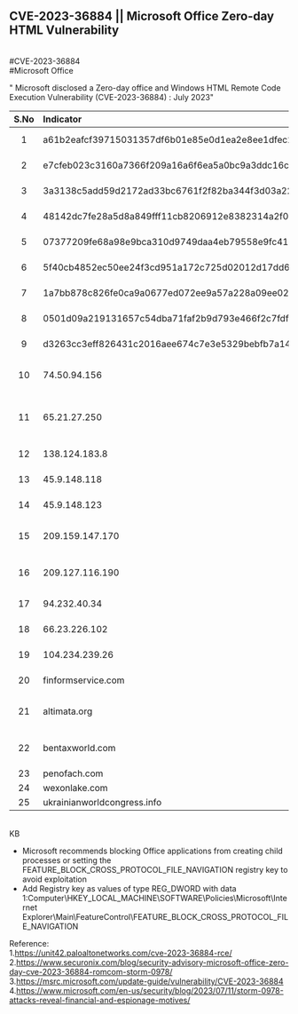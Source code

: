 ## CVE-2023-36884 || Microsoft Office Zero-day HTML Vulnerability

<br>#CVE-2023-36884
<br>#Microsoft Office

" Microsoft disclosed a Zero-day office and Windows HTML Remote Code Execution Vulnerability (CVE-2023-36884) : July 2023"

| S.No | Indicator            | Type   | Comment |
|:-----:|:----------------|:---------|:--------------------|
|1 | a61b2eafcf39715031357df6b01e85e0d1ea2e8ee1dfec241b114e18f7a1163f   | SHA-256 |--|
|2 | e7cfeb023c3160a7366f209a16a6f6ea5a0bc9a3ddc16c6cba758114dfe6b539   | SHA-256 |--|
|3 | 3a3138c5add59d2172ad33bc6761f2f82ba344f3d03a2269c623f22c1a35df97   | SHA-256 |--|
|4 | 48142dc7fe28a5d8a849fff11cb8206912e8382314a2f05e72abad0978b27e90   | SHA-256 |--|
|5 | 07377209fe68a98e9bca310d9749daa4eb79558e9fc419cf0b02a9e37679038d   | SHA-256 |--|
|6 | 5f40cb4852ec50ee24f3cd951a172c725d02012d17dd645b6ce22d324aa140ad   | SHA-256 |--|
|7 | 1a7bb878c826fe0ca9a0677ed072ee9a57a228a09ee02b3c5bd00f54f354930f   | SHA-256 |--|
|8 | 0501d09a219131657c54dba71faf2b9d793e466f2c7fdf6b0b3c50ec5b866b2a   | SHA-256 |--|
|9 | d3263cc3eff826431c2016aee674c7e3e5329bebfb7a145907de39a279859f4a   | SHA-256 |--|
|10 | 74.50.94.156   | IP Address |Accessed Share on port 3389|
|11 | 65.21.27.250   | IP Address |SH communication, HTTP communication|
|12 | 138.124.183.8   | IP Address |RomCom RAT connection IP|
|13 | 45.9.148.118   | IP Address |RomCom RAT connection IP|
|14 | 45.9.148.123   | IP Address |RomCom RAT connection IP|
|15 | 209.159.147.170  | IP Address |Accessed Share on port 3389|
|16 | 209.127.116.190  | IP Address |Accessed Share on port 3389|
|17 | 94.232.40.34   | IP Address |--|
|18 | 66.23.226.102   | IP Address |--|
|19 | 104.234.239.26  | IP Address |--|
|20 | finformservice.com   | Domain |SSH communication|
|21 | altimata.org   | Domain |HTTP RomCom RAT connection URL|
|22 | bentaxworld.com   | Domain |HTTPS RomCom RAT connection URL|
|23 | penofach.com   | Domain |--|
|24 | wexonlake.com   | Domain |--|
|25 | ukrainianworldcongress.info   | Domain |--|


</br>
KB
<ul>
<li>Microsoft recommends blocking Office applications from creating child processes or setting the FEATURE_BLOCK_CROSS_PROTOCOL_FILE_NAVIGATION registry key to avoid exploitation</li>
<li>Add Registry key as values of type REG_DWORD with data 1:Computer\HKEY_LOCAL_MACHINE\SOFTWARE\Policies\Microsoft\Internet Explorer\Main\FeatureControl\FEATURE_BLOCK_CROSS_PROTOCOL_FILE_NAVIGATION</li>
</ul>



Reference:
<br>
1.https://unit42.paloaltonetworks.com/cve-2023-36884-rce/</br>
2.https://www.securonix.com/blog/security-advisory-microsoft-office-zero-day-cve-2023-36884-romcom-storm-0978/</br>
3.https://msrc.microsoft.com/update-guide/vulnerability/CVE-2023-36884</br>
4.https://www.microsoft.com/en-us/security/blog/2023/07/11/storm-0978-attacks-reveal-financial-and-espionage-motives/
